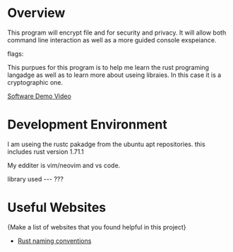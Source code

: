 # Overview
This program will encrypt file and for security and privacy. It will allow both command line interaction 
as well as a more guided console exspeiance.

flags:

This purpues for this program is to help me learn the rust programing langadge as well as to learn more about
useing libraies. In this case it is a cryptographic one.

[Software Demo Video](http://youtube.link.goes.here)

# Development Environment

I am useing the rustc pakadge from the ubuntu apt repositories.
this includes rust version 1.71.1

My edditer is vim/neovim and vs code.

library used --- ???

# Useful Websites

{Make a list of websites that you found helpful in this project}
* [Rust naming conventions](https://rust-lang.github.io/api-guidelines/naming.html#:~:text=Basic%20Rust%20naming%20conventions%20are%20described%20in%20RFC%20430.&text=snake_case!&text=In%20UpperCamelCase%20%2C%20acronyms%20and%20contractions,are%20lower%2Dcased:%20is_xid_start%20.)